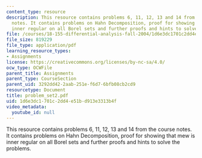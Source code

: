 ```yaml
---
content_type: resource
description: This resource contains problems 6, 11, 12, 13 and 14 from the course
  notes. It contains problems on Hahn Decomposition, proof for showing that mew is
  inner regular on all Borel sets and further proofs and hints to solve the problems.
file: /courses/18-155-differential-analysis-fall-2004/1d6e3dc1701c2dd4e51bd913e3313b4f_problem_set2.pdf
file_size: 819229
file_type: application/pdf
learning_resource_types:
- Assignments
license: https://creativecommons.org/licenses/by-nc-sa/4.0/
ocw_type: OCWFile
parent_title: Assignments
parent_type: CourseSection
parent_uid: 3292dd42-2aab-251e-f6d7-6bfb08cb2cd9
resourcetype: Document
title: problem_set2.pdf
uid: 1d6e3dc1-701c-2dd4-e51b-d913e3313b4f
video_metadata:
  youtube_id: null
---
```

This resource contains problems 6, 11, 12, 13 and 14 from the course notes. It contains problems on Hahn Decomposition, proof for showing that mew is inner regular on all Borel sets and further proofs and hints to solve the problems.